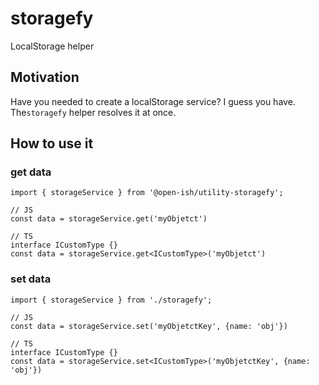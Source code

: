 # storagefy

LocalStorage helper

## Motivation

Have you needed to create a localStorage service? I guess you have. The`storagefy` helper resolves it at once.

## How to use it

### get data

```TS
import { storageService } from '@open-ish/utility-storagefy';

// JS
const data = storageService.get('myObjetct')

// TS
interface ICustomType {}
const data = storageService.get<ICustomType>('myObjetct')
```

### set data

```TS
import { storageService } from './storagefy';

// JS
const data = storageService.set('myObjetctKey', {name: 'obj'})

// TS
interface ICustomType {}
const data = storageService.set<ICustomType>('myObjetctKey', {name: 'obj'})
```
